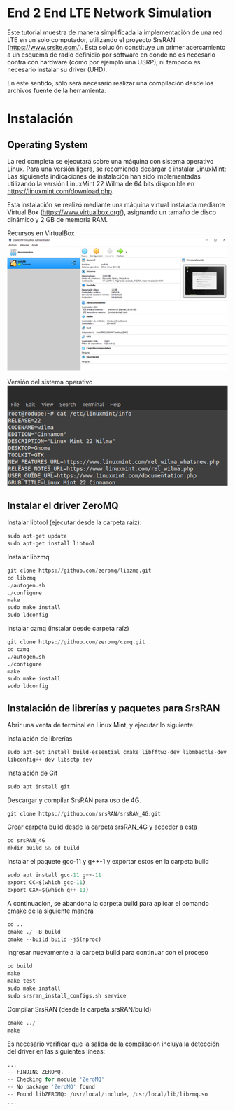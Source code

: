 # End 2 End LTE Network Simulation
Este tutorial muestra de manera simplificada la implementación de una red LTE en un solo computador, utilizando el proyecto SrsRAN (https://www.srslte.com/). Esta solución constituye un primer acercamiento a un esquema de radio definidio por software en donde no es necesario contra con hardware (como por ejemplo una USRP), ni tampoco es necesario instalar su driver (UHD). 

En este sentido, sólo será necesario realizar una compilación desde los archivos fuente de la herramienta. 

Instalación
=============

Operating System
-------------
La red completa se ejecutará sobre una máquina con sistema operativo Linux. Para una versión ligera, se recomienda decargar e instalar LinuxMint: Las siguienets indicaciones de instalación han sido implementadas utilizando la versión LinuxMint 22 Wilma de 64 bits disponible en https://linuxmint.com/download.php. 

Esta instalación se realizó mediante una máquina virtual instalada mediante Virtual Box (https://www.virtualbox.org/), asignando un tamaño de disco dinámico y 2 GB de memoria RAM. 

Recursos en VirtualBox
![](https://github.com/DiegoRenza/Mobile-Communications/blob/main/LinuxMint_Resources.png)

Versión del sistema operativo
![](https://github.com/braayans/Mobile-Communications/blob/main/LinuxMint22.png)

Instalar el driver ZeroMQ
-------------

Instalar libtool (ejecutar desde la carpeta raíz):

```python 
sudo apt-get update
sudo apt-get install libtool 
```

Instalar libzmq
```python 
git clone https://github.com/zeromq/libzmq.git
cd libzmq
./autogen.sh
./configure
make
sudo make install
sudo ldconfig
```

Instalar czmq (instalar desde carpeta raíz)
```python
git clone https://github.com/zeromq/czmq.git
cd czmq
./autogen.sh
./configure
make
sudo make install
sudo ldconfig
```


Instalación de librerías y paquetes para SrsRAN
-------------

Abrir una venta de terminal en Linux Mint, y ejecutar lo siguiente:

Instalación de librerías
```python 
sudo apt-get install build-essential cmake libfftw3-dev libmbedtls-dev libboost-program-options-dev
libconfig++-dev libsctp-dev
```

Instalación de Git
```python 
sudo apt install git
```

Descargar y compilar SrsRAN para uso de 4G.
```python 
git clone https://github.com/srsRAN/srsRAN_4G.git
```

Crear carpeta build desde la carpeta srsRAN_4G y acceder a esta
```python
cd srsRAN_4G
mkdir build && cd build
```

Instalar el paquete gcc-11 y g++-1 y exportar estos en la carpeta build
```python
sudo apt install gcc-11 g++-11
export CC=$(which gcc-11)
export CXX=$(which g++-11)
```

A continuacion, se abandona la carpeta build para aplicar el comando cmake de la siguiente manera
```python
cd ..
cmake ./ -B build
cmake --build build -j$(nproc)
```

Ingresar nuevamente a la carpeta build para continuar con el proceso
```python
cd build
make
make test
sudo make install
sudo srsran_install_configs.sh service
```

Compilar SrsRAN (desde la carpeta srsRAN/build)
```python
cmake ../
make
```

Es necesario verificar que la salida de la compilación incluya la detección del driver en las siguientes líneas:
```python
...
-- FINDING ZEROMQ.
-- Checking for module 'ZeroMQ'
-- No package 'ZeroMQ' found
-- Found libZEROMQ: /usr/local/include, /usr/local/lib/libzmq.so
...
```

